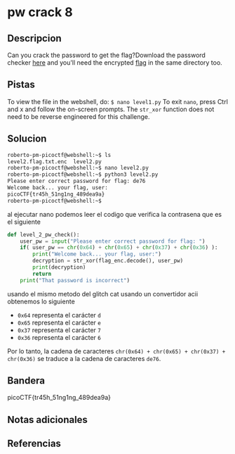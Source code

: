 # pw crack 8


## Descripcion
Can you crack the password to get the flag?Download the password checker [here](https://artifacts.picoctf.net/c/16/level2.py) and you'll need the encrypted [flag](https://artifacts.picoctf.net/c/16/level2.flag.txt.enc) in the same directory too.
## Pistas
To view the file in the webshell, do: `$ nano level1.py`
To exit `nano`, press Ctrl and x and follow the on-screen prompts.
The `str_xor` function does not need to be reverse engineered for this challenge.

## Solucion
```bash
roberto-pm-picoctf@webshell:~$ ls
level2.flag.txt.enc  level2.py
roberto-pm-picoctf@webshell:~$ nano level2.py
roberto-pm-picoctf@webshell:~$ python3 level2.py 
Please enter correct password for flag: de76
Welcome back... your flag, user:
picoCTF{tr45h_51ng1ng_489dea9a}
roberto-pm-picoctf@webshell:~$ 
```
al ejecutar nano podemos leer el codigo que verifica la contrasena que es el siguiente
```python
def level_2_pw_check():
    user_pw = input("Please enter correct password for flag: ")
    if( user_pw == chr(0x64) + chr(0x65) + chr(0x37) + chr(0x36) ):
        print("Welcome back... your flag, user:")
        decryption = str_xor(flag_enc.decode(), user_pw)
        print(decryption)
        return
    print("That password is incorrect")
```
usando el mismo metodo del glitch cat usando un convertidor acii obtenemos lo siguiente
-   `0x64` representa el carácter `d`
-   `0x65` representa el carácter `e`
-   `0x37` representa el carácter `7`
-   `0x36` representa el carácter `6`

Por lo tanto, la cadena de caracteres `chr(0x64) + chr(0x65) + chr(0x37) + chr(0x36)` se traduce a la cadena de caracteres `de76`.
## Bandera
picoCTF{tr45h_51ng1ng_489dea9a}
## Notas adicionales


## Referencias
